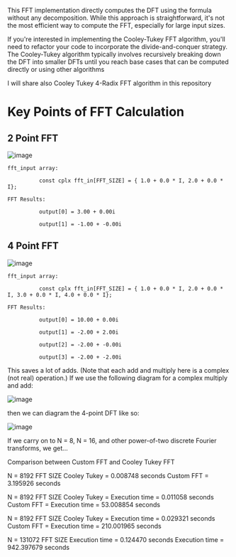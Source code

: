 This FFT implementation directly computes the DFT using the formula without any decomposition. While this approach is straightforward,  it's not the most efficient way to compute the FFT, especially for large input sizes.

If you're interested in implementing the Cooley-Tukey FFT algorithm, you'll need to refactor your code to incorporate the divide-and-conquer strategy. 
The Cooley-Tukey algorithm typically involves recursively breaking down the DFT into smaller DFTs until you reach base cases that can be computed directly or using other algorithms 

I will share also Cooley Tukey 4-Radix FFT algorithm in this repository

# Key Points of FFT Calculation

## 2 Point FFT 

![image](https://github.com/Mserhatarslan/fft/assets/63358327/509a6981-8f53-4f5e-953e-ccc95e41db6b)
```
fft_input array: 

          const cplx fft_in[FFT_SIZE] = { 1.0 + 0.0 * I, 2.0 + 0.0 * I};

FFT Results:
 
          output[0] = 3.00 + 0.00i

          output[1] = -1.00 + -0.00i
```

## 4 Point FFT 

![image](https://github.com/Mserhatarslan/fft/assets/63358327/0e70eff3-1be2-4114-ac84-9e34134e500d)

```
fft_input array: 

          const cplx fft_in[FFT_SIZE] = { 1.0 + 0.0 * I, 2.0 + 0.0 * I, 3.0 + 0.0 * I, 4.0 + 0.0 * I};

FFT Results:

          output[0] = 10.00 + 0.00i
          
          output[1] = -2.00 + 2.00i
          
          output[2] = -2.00 + -0.00i
          
          output[3] = -2.00 + -2.00i
```

This saves a lot of adds. (Note that each add and multiply here is a complex (not real) operation.)
If we use the following diagram for a complex multiply and add:

![image](https://github.com/Mserhatarslan/fft/assets/63358327/f5b92ffb-1175-4993-bd28-26a9e0fd7a04)

then we can diagram the 4-point DFT like so:

![image](https://github.com/Mserhatarslan/fft/assets/63358327/1cacfa8c-1217-4790-8052-66c8c7053153)

If we carry on to N = 8, N = 16, and other power-of-two discrete Fourier transforms,
we get...

Comparison between Custom FFT and Cooley Tukey FFT

N = 8192 FFT SIZE 
Cooley Tukey = 0.008748 seconds
Custom FFT =   3.195926 seconds

N = 8192 FFT SIZE 
Cooley Tukey = Execution time = 0.011058 seconds
Custom FFT = Execution time = 53.008854 seconds

N = 8192 FFT SIZE 
Cooley Tukey = Execution time = 0.029321 seconds
Custom FFT = Execution time = 210.001965 seconds

N = 131072 FFT SIZE 
Execution time = 0.124470 seconds
Execution time = 942.397679 seconds
